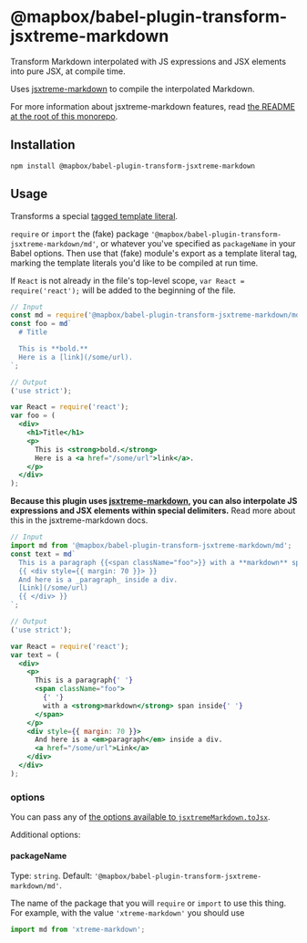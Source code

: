# @mapbox/babel-plugin-transform-jsxtreme-markdown

Transform Markdown interpolated with JS expressions and JSX elements into pure JSX, at compile time.

Uses [jsxtreme-markdown](https://github.com/mapbox/jsxtreme-markdown/tree/main/packages/jsxtreme-markdown#readme) to compile the interpolated Markdown.

For more information about jsxtreme-markdown features, read [the README at the root of this monorepo](https://github.com/mapbox/jsxtreme-markdown#readme).

## Installation

```
npm install @mapbox/babel-plugin-transform-jsxtreme-markdown
```

## Usage

Transforms a special [tagged template literal](https://developer.mozilla.org/en-US/docs/Web/JavaScript/Reference/Template_literals#Tagged_template_literals).

`require` or `import` the (fake) package `'@mapbox/babel-plugin-transform-jsxtreme-markdown/md'`, or whatever you've specified as `packageName` in your Babel options.
Then use that (fake) module's export as a template literal tag, marking the template literals you'd like to be compiled at run time.

If `React` is not already in the file's top-level scope, `var React = require('react');` will be added to the beginning of the file.

```jsx
// Input
const md = require('@mapbox/babel-plugin-transform-jsxtreme-markdown/md');
const foo = md`
  # Title

  This is **bold.**
  Here is a [link](/some/url).
`;

// Output
('use strict');

var React = require('react');
var foo = (
  <div>
    <h1>Title</h1>
    <p>
      This is <strong>bold.</strong>
      Here is a <a href="/some/url">link</a>.
    </p>
  </div>
);
```

**Because this plugin uses [jsxtreme-markdown](https://github.com/mapbox/jsxtreme-markdown), you can also interpolate JS expressions and JSX elements within special delimiters.**
Read more about this in the jsxtreme-markdown docs.

```jsx
// Input
import md from '@mapbox/babel-plugin-transform-jsxtreme-markdown/md';
const text = md`
  This is a paragraph {{<span className="foo">}} with a **markdown** span inside {{</span>}}
  {{ <div style={{ margin: 70 }}> }}
  And here is a _paragraph_ inside a div.
  [Link](/some/url)
  {{ </div> }}
`;

// Output
('use strict');

var React = require('react');
var text = (
  <div>
    <p>
      This is a paragraph{' '}
      <span className="foo">
        {' '}
        with a <strong>markdown</strong> span inside{' '}
      </span>
    </p>
    <div style={{ margin: 70 }}>
      And here is a <em>paragraph</em> inside a div.
      <a href="/some/url">Link</a>
    </div>
  </div>
);
```

### options

You can pass any of [the options available to `jsxtremeMarkdown.toJsx`](https://github.com/mapbox/jsxtreme-markdown/tree/main/packages/jsxtreme-markdown#options).

Additional options:

#### packageName

Type: `string`.
Default: `'@mapbox/babel-plugin-transform-jsxtreme-markdown/md'`.

The name of the package that you will `require` or `import` to use this thing.
For example, with the value `'xtreme-markdown'` you should use

```js
import md from 'xtreme-markdown';
```
